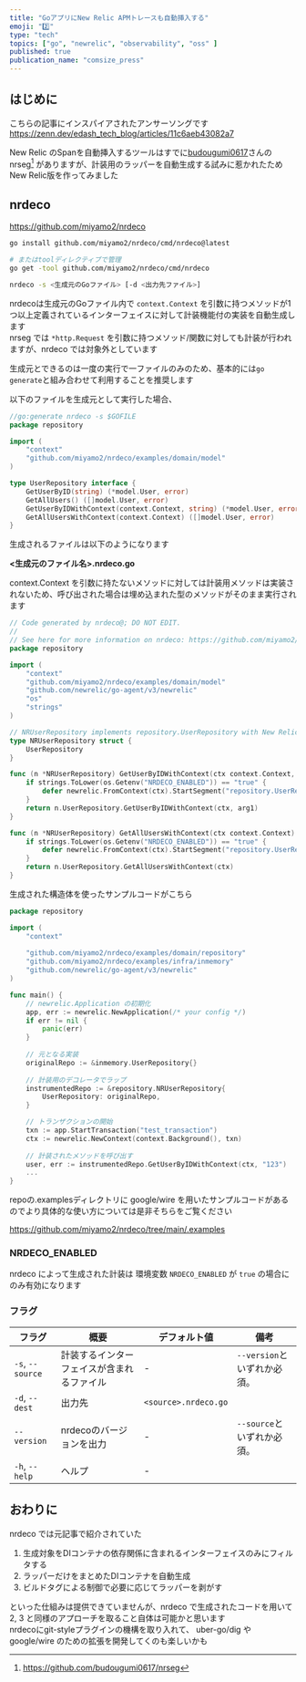 ```yaml
---
title: "GoアプリにNew Relic APMトレースも自動挿入する"
emoji: "2️⃣"
type: "tech"
topics: ["go", "newrelic", "observability", "oss" ]
published: true
publication_name: "comsize_press"
---
```


## はじめに

こちらの記事にインスパイアされたアンサーソングです  
https://zenn.dev/edash_tech_blog/articles/11c6aeb43082a7

New Relic のSpanを自動挿入するツールはすでに[budougumi0617](https://github.com/budougumi0617)さんの nrseg[^1] がありますが、計装用のラッパーを自動生成する試みに惹かれたためNew Relic版を作ってみました

## nrdeco

https://github.com/miyamo2/nrdeco

```sh
go install github.com/miyamo2/nrdeco/cmd/nrdeco@latest

# またはtoolディレクティブで管理
go get -tool github.com/miyamo2/nrdeco/cmd/nrdeco
```

```sh
nrdeco -s <生成元のGoファイル> [-d <出力先ファイル>]
```

nrdecoは生成元のGoファイル内で `context.Context` を引数に持つメソッドが1つ以上定義されているインターフェイスに対して計装機能付の実装を自動生成します  
nrseg では `*http.Request` を引数に持つメソッド/関数に対しても計装が行われますが、nrdeco では対象外としています  

生成元とできるのは一度の実行で一ファイルのみのため、基本的には`go generate`と組み合わせて利用することを推奨します  

以下のファイルを生成元として実行した場合、

```go
//go:generate nrdeco -s $GOFILE
package repository

import (
	"context"
	"github.com/miyamo2/nrdeco/examples/domain/model"
)

type UserRepository interface {
	GetUserByID(string) (*model.User, error)                             // これは実装されない
	GetAllUsers() ([]model.User, error)                                  // これは実装されない
	GetUserByIDWithContext(context.Context, string) (*model.User, error) // これは実装される
	GetAllUsersWithContext(context.Context) ([]model.User, error)        // これは実装される
}
``` 

生成されるファイルは以下のようになります

**<生成元のファイル名>.nrdeco.go**

context.Context を引数に持たないメソッドに対しては計装用メソッドは実装されないため、呼び出された場合は埋め込まれた型のメソッドがそのまま実行されます 

```go
// Code generated by nrdeco@; DO NOT EDIT.
//
// See here for more information on nrdeco: https://github.com/miyamo2/nrdeco
package repository

import (
	"context"
	"github.com/miyamo2/nrdeco/examples/domain/model"
	"github.com/newrelic/go-agent/v3/newrelic"
	"os"
	"strings"
)

// NRUserRepository implements repository.UserRepository with New Relic instrumentation.
type NRUserRepository struct {
	UserRepository
}

func (n *NRUserRepository) GetUserByIDWithContext(ctx context.Context, arg1 string) (*model.User, error) {
	if strings.ToLower(os.Getenv("NRDECO_ENABLED")) == "true" {
		defer newrelic.FromContext(ctx).StartSegment("repository.UserRepository.GetUserByIDWithContext").End()
	}
	return n.UserRepository.GetUserByIDWithContext(ctx, arg1)
}

func (n *NRUserRepository) GetAllUsersWithContext(ctx context.Context) ([]model.User, error) {
	if strings.ToLower(os.Getenv("NRDECO_ENABLED")) == "true" {
		defer newrelic.FromContext(ctx).StartSegment("repository.UserRepository.GetAllUsersWithContext").End()
	}
	return n.UserRepository.GetAllUsersWithContext(ctx)
}
```
 

生成された構造体を使ったサンプルコードがこちら

```go
package repository

import (
	"context"
	
	"github.com/miyamo2/nrdeco/examples/domain/repository"
	"github.com/miyamo2/nrdeco/examples/infra/inmemory"
	"github.com/newrelic/go-agent/v3/newrelic"
)

func main() {
	// newrelic.Application の初期化
    app, err := newrelic.NewApplication(/* your config */)
    if err != nil {
        panic(err)
    }
    
    // 元となる実装
    originalRepo := &inmemory.UserRepository{}
    
    // 計装用のデコレータでラップ
    instrumentedRepo := &repository.NRUserRepository{
        UserRepository: originalRepo,
    }

    // トランザクションの開始
    txn := app.StartTransaction("test_transaction")
    ctx := newrelic.NewContext(context.Background(), txn)
    
    // 計装されたメソッドを呼び出す
    user, err := instrumentedRepo.GetUserByIDWithContext(ctx, "123")
	...
}
```

repoの.examplesディレクトリに google/wire を用いたサンプルコードがあるのでより具体的な使い方については是非そちらをご覧ください

https://github.com/miyamo2/nrdeco/tree/main/.examples

### NRDECO_ENABLED

nrdeco によって生成された計装は 環境変数 `NRDECO_ENABLED` が `true` の場合にのみ有効になります

### フラグ

| フラグ              | 概要                    | デフォルト値               | 備考                  |
|------------------|-----------------------|----------------------|---------------------|
| `-s`, `--source` | 計装するインターフェイスが含まれるファイル | -                    | `--version`といずれか必須。 |
| `-d`, `--dest`   | 出力先                   | `<source>.nrdeco.go` |                     |
| `--version`      | nrdecoのバージョンを出力       | -                    | `--source`といずれか必須。  |
| `-h`, `--help`   | ヘルプ                   | -                    |                     |

## おわりに

nrdeco では元記事で紹介されていた

1. 生成対象をDIコンテナの依存関係に含まれるインターフェイスのみにフィルタする
2. ラッパーだけをまとめたDIコンテナを自動生成
3. ビルドタグによる制御で必要に応じてラッパーを剥がす

といった仕組みは提供できていませんが、nrdeco で生成されたコードを用いて 2, 3 と同様のアプローチを取ること自体は可能かと思います  
nrdecoにgit-styleプラグインの機構を取り入れて、 uber-go/dig や google/wire のための拡張を開発してくのも楽しいかも

[^1]: https://github.com/budougumi0617/nrseg
